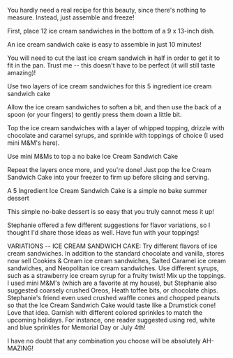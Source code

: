 You hardly need a real recipe for this beauty, since there's nothing to measure. Instead, just assemble and freeze!

First, place 12 ice cream sandwiches in the bottom of a 9 x 13-inch dish.

An ice cream sandwich cake is easy to assemble in just 10 minutes!

You will need to cut the last ice cream sandwich in half in order to get it to fit in the pan. Trust me -- this doesn't have to be perfect (it will still taste amazing)!

Use two layers of ice cream sandwiches for this 5 ingredient ice cream sandwich cake

Allow the ice cream sandwiches to soften a bit, and then use the back of a spoon (or your fingers) to gently press them down a little bit.

Top the ice cream sandwiches with a layer of whipped topping, drizzle with chocolate and caramel syrups, and sprinkle with toppings of choice (I used mini M&M's here).

Use mini M&Ms to top a no bake Ice Cream Sandwich Cake

Repeat the layers once more, and you're done! Just pop the Ice Cream Sandwich Cake into your freezer to firm up before slicing and serving.

A 5 Ingredient Ice Cream Sandwich Cake is a simple no bake summer dessert

This simple no-bake dessert is so easy that you truly cannot mess it up!

Stephanie offered a few different suggestions for flavor variations, so I thought I'd share those ideas as well. Have fun with your toppings!

VARIATIONS -- ICE CREAM SANDWICH CAKE:
Try different flavors of ice cream sandwiches. In addition to the standard chocolate and vanilla, stores now sell Cookies & Cream ice cream sandwiches, Salted Caramel ice cream sandwiches, and Neopolitan ice cream sandwiches.
Use different syrups, such as a strawberry ice cream syrup for a fruity twist!
Mix up the toppings. I used mini M&M's (which are a favorite at my house), but Stephanie also suggested coarsely crushed Oreos, Heath toffee bits, or chocolate chips. Stephanie's friend even used crushed waffle cones and chopped peanuts so that the Ice Cream Sandwich Cake would taste like a Drumstick cone! Love that idea.
Garnish with different colored sprinkles to match the upcoming holidays. For instance, one reader suggested using red, white and blue sprinkles for Memorial Day or July 4th!

I have no doubt that any combination you choose will be absolutely AH-MAZING!

